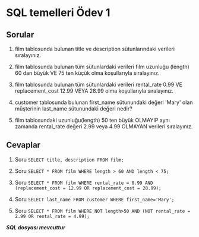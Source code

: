# SQL temelleri Ödev 1

## Sorular

1. film tablosunda bulunan title ve description sütunlarındaki verileri sıralayınız.

2. film tablosunda bulunan tüm sütunlardaki verileri film uzunluğu (length) 60 dan büyük VE 75 ten küçük olma koşullarıyla sıralayınız.

3. film tablosunda bulunan tüm sütunlardaki verileri rental_rate 0.99 VE replacement_cost 12.99 VEYA 28.99 olma koşullarıyla sıralayınız.

4. customer tablosunda bulunan first_name sütunundaki değeri 'Mary' olan müşterinin last_name sütunundaki değeri nedir?

5. film tablosundaki uzunluğu(length) 50 ten büyük OLMAYIP aynı zamanda rental_rate değeri 2.99 veya 4.99 OLMAYAN verileri sıralayınız.

## Cevaplar

1. Soru	``SELECT title, description FROM film;``

2. Soru	``SELECT * FROM film WHERE length > 60 AND length < 75;``

3. Soru ``SELECT * FROM film WHERE rental_rate = 0.99 AND (replacement_cost = 12.99 OR replacement_cost = 28.99);``

4. Soru	``SELECT last_name FROM customer WHERE first_name='Mary';``

5. Soru ``SELECT * FROM film WHERE NOT length>50 AND (NOT rental_rate = 2.99 OR rental_rate = 4.99);``

***SQL dosyası mevcuttur***
